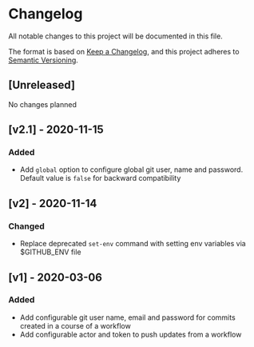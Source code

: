 # Changelog
All notable changes to this project will be documented in this file.

The format is based on [Keep a Changelog](https://keepachangelog.com/en/1.0.0/),
and this project adheres to [Semantic Versioning](https://semver.org/spec/v2.0.0.html).

## [Unreleased]
No changes planned

## [v2.1] - 2020-11-15
### Added
- Add `global` option to configure global git user, name and password.
  Default value is `false` for backward compatibility

## [v2] - 2020-11-14
### Changed
- Replace deprecated `set-env` command with setting env variables via $GITHUB_ENV file

## [v1] - 2020-03-06
### Added
- Add configurable git user name, email and password for commits created in a course of a workflow
- Add configurable actor and token to push updates from a workflow
